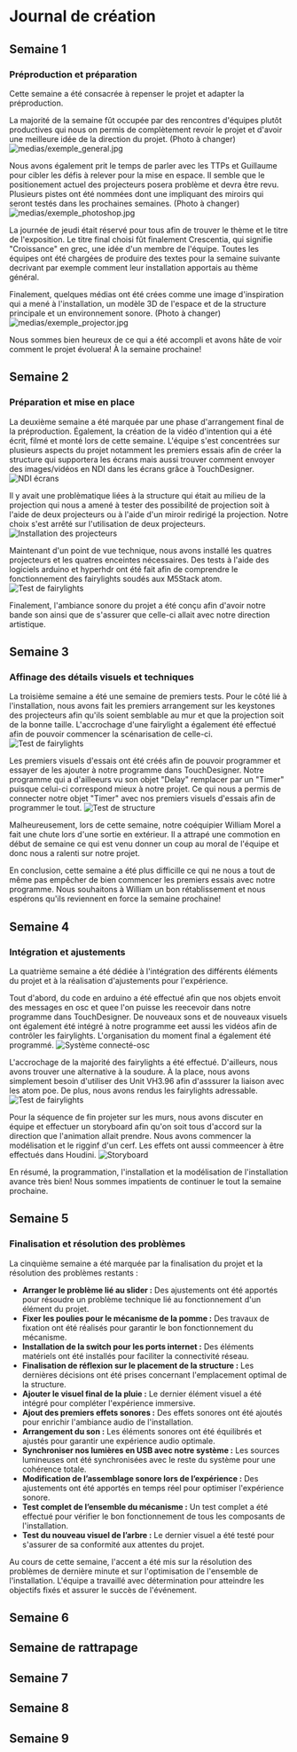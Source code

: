 # Journal de création

## Semaine 1
### Préproduction et préparation

Cette semaine a été consacrée à repenser le projet et adapter la préproduction.

La majorité de la semaine fût occupée par des rencontres d'équipes plutôt productives qui nous on permis de complètement revoir le projet et d'avoir une meilleure idée de la direction du projet.
(Photo à changer)
![medias/exemple_general.jpg](https://github.com/Iteration6/Effet-Papillon/blob/bff25fd46ef8aaab2b5f28a35b97eb95d7b22ec0/docs/journaux/medias/bolduc_s1_brainstorm.jpg)

Nous avons également prit le temps de parler avec les TTPs et Guillaume pour cibler les défis à relever pour la mise en espace. Il semble que le positionement actuel des projecteurs posera problème et devra être revu. Plusieurs pistes ont été nommées dont une impliquant des miroirs qui seront testés dans les prochaines semaines.
(Photo à changer)
![medias/exemple_photoshop.jpg](https://github.com/Iteration6/Effet-Papillon/blob/bff25fd46ef8aaab2b5f28a35b97eb95d7b22ec0/docs/journaux/medias/grand_studio_setup_01.jpg)

La journée de jeudi était réservé pour tous afin de trouver le thème et le titre de l'exposition. Le titre final choisi fût finalement Crescentia, qui signifie "Croissance" en grec, une idée d'un membre de l'équipe. Toutes les équipes ont été chargées de produire des textes pour la semaine suivante decrivant par exemple comment leur installation apportais au thème général.

Finalement, quelques médias ont été crées comme une image d'inspiration qui a mené à l'installation, un modèle 3D de l'espace et de la structure principale et un environnement sonore.
(Photo à changer)
![medias/exemple_projector.jpg](https://github.com/Iteration6/Effet-Papillon/blob/bff25fd46ef8aaab2b5f28a35b97eb95d7b22ec0/docs/journaux/medias/art_petit_studio.png)

Nous sommes bien heureux de ce qui a été accompli et avons hâte de voir comment le projet évoluera! À la semaine prochaine!

## Semaine 2
### Préparation et mise en place

La deuxième semaine a été marquée par une phase d'arrangement final de la préproduction. Également, la création de la vidéo d'intention qui a été écrit, filmé et monté lors de cette semaine. L'équipe s'est concentrées sur plusieurs aspects du projet notamment les premiers essais afin de créer la structure qui supportera les écrans mais aussi trouver comment envoyer des images/vidéos en NDI dans les écrans grâce à TouchDesigner.
![NDI écrans](medias/pi-ndi.jpg)

Il y avait une problèmatique liées à la structure qui était au milieu de la projection qui nous a amené à tester des possibilité de projection soit à l'aide de deux projecteurs ou à l'aide d'un miroir redirigé la projection. Notre choix s'est arrêté sur l'utilisation de deux projecteurs.
![Installation des projecteurs](medias/instal-projecteurs.jpg)

Maintenant d'un point de vue technique, nous avons installé les quatres projecteurs et les quatres enceintes nécessaires. Des tests à l'aide des logiciels arduino et hyperhdr ont été fait afin de comprendre le fonctionnement des fairylights soudés aux M5Stack atom.
![Test de fairylights](medias/fairylight1.jpg)

Finalement, l'ambiance sonore du projet a été conçu afin d'avoir notre bande son ainsi que de s'assurer que celle-ci allait avec notre direction artistique.

## Semaine 3
### Affinage des détails visuels et techniques

La troisième semaine a été une semaine de premiers tests. Pour le côté lié à l'installation, nous avons fait les premiers arrangement sur les keystones des projecteurs afin qu'ils soient semblable au mur et que la projection soit de la bonne taille. L'accrochage d'une fairylight a également été effectué afin de pouvoir commencer la scénarisation de celle-ci.
![Test de fairylights](medias/une_fairylight.jpg)

Les premiers visuels d'essais ont été créés afin de pouvoir programmer et essayer de les ajouter à notre programme dans TouchDesigner. Notre programme qui a d'ailleeurs vu son objet "Delay" remplacer par un "Timer" puisque celui-ci correspond mieux à notre projet. Ce qui nous a permis de connecter notre objet "Timer" avec nos premiers visuels d'essais afin de programmer le tout.
![Test de structure](medias/structure-test.jpg)

Malheureusement, lors de cette semaine, notre coéquipier William Morel a fait une chute lors d'une sortie en extérieur. Il a attrapé une commotion en début de semaine ce qui est venu donner un coup au moral de l'équipe et donc nous a ralenti sur notre projet. 

En conclusion, cette semaine a été plus difficille ce qui ne nous a tout de même pas empêcher de bien commencer les premiers essais avec notre programme. Nous souhaitons à William un bon rétablissement et nous espérons qu'ils reviennent en force la semaine prochaine!

## Semaine 4
### Intégration et ajustements

La quatrième semaine a été dédiée à l'intégration des différents éléments du projet et à la réalisation d'ajustements pour l'expérience.

Tout d'abord, du code en arduino a été effectué afin que nos objets envoit des messages en osc et quee l'on puisse les reecevoir dans notre programme dans TouchDesigner. De nouveaux sons et de nouveaux visuels ont également été intégré à notre programme eet aussi les vidéos afin de contrôler les fairylights. L'organisation du moment final a également été programmé.
![Système connecté-osc](medias/bolduc_semaine4_1.png)

L'accrochage de la majorité des fairylights a été effectué. D'ailleurs, nous avons trouver une alternative à la soudure. À la place, nous avons simplement besoin d'utiliser des Unit VH3.96 afin d'asssurer la liaison avec les atom poe. De plus, nous avons rendus les fairylights adressable.
![Test de fairylights](medias/fairylight_accrocher.jpg)

Pour la séquence de fin projeter sur les murs, nous avons discuter en équipe et effectuer un storyboard afin qu'on soit tous d'accord sur la direction que l'animation allait prendre. Nous avons commencer la modélisation et le rigginf d'un cerf. Les effets ont aussi commeencer à être effectués dans Houdini.
![Storyboard](../journaux/medias/storyboard.png)

En résumé, la programmation, l'installation et la modélisation de l'installation avance très bien! Nous sommes impatients de continuer le tout la semaine prochaine.

## Semaine 5
### Finalisation et résolution des problèmes

La cinquième semaine a été marquée par la finalisation du projet et la résolution des problèmes restants :

- **Arranger le problème lié au slider :** Des ajustements ont été apportés pour résoudre un problème technique lié au fonctionnement d'un élément du projet.
- **Fixer les poulies pour le mécanisme de la pomme :** Des travaux de fixation ont été réalisés pour garantir le bon fonctionnement du mécanisme.
- **Installation de la switch pour les ports internet :** Des éléments matériels ont été installés pour faciliter la connectivité réseau.
- **Finalisation de réflexion sur le placement de la structure :** Les dernières décisions ont été prises concernant l'emplacement optimal de la structure.
- **Ajouter le visuel final de la pluie :** Le dernier élément visuel a été intégré pour compléter l'expérience immersive.
- **Ajout des premiers effets sonores :** Des effets sonores ont été ajoutés pour enrichir l'ambiance audio de l'installation.
- **Arrangement du son :** Les éléments sonores ont été équilibrés et ajustés pour garantir une expérience audio optimale.
- **Synchroniser nos lumières en USB avec notre système :** Les sources lumineuses ont été synchronisées avec le reste du système pour une cohérence totale.
- **Modification de l’assemblage sonore lors de l’expérience :** Des ajustements ont été apportés en temps réel pour optimiser l'expérience sonore.
- **Test complet de l’ensemble du mécanisme :** Un test complet a été effectué pour vérifier le bon fonctionnement de tous les composants de l'installation.
- **Test du nouveau visuel de l’arbre :** Le dernier visuel a été testé pour s'assurer de sa conformité aux attentes du projet.

Au cours de cette semaine, l'accent a été mis sur la résolution des problèmes de dernière minute et sur l'optimisation de l'ensemble de l'installation. L'équipe a travaillé avec détermination pour atteindre les objectifs fixés et assurer le succès de l'événement.

## Semaine 6

## Semaine de rattrapage

## Semaine 7

## Semaine 8

## Semaine 9






